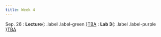 ```yaml
---
title: Week 4
---
```


Sep. 26
: **Lecture**{: .label .label-green }[TBA]()
: **Lab 3**{: .label .label-purple }[TBA]()